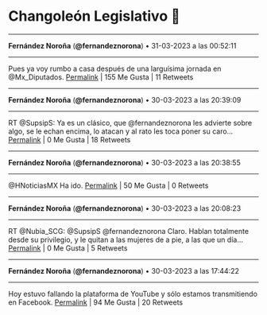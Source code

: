 # Changoleón Legislativo 🙈
*****
**Fernández Noroña** (**@fernandeznorona**) • 31-03-2023 a las 00:52:11
*****
Pues ya voy rumbo a casa después de una larguísima jornada en @Mx_Diputados.
[Permalink](https://twitter.com/fernandeznorona/status/1641725062876200961) | 155 Me Gusta | 11 Retweets
*****
**Fernández Noroña** (**@fernandeznorona**) • 30-03-2023 a las 20:39:09
*****
RT @SupsipS: Ya es un clásico, que @fernandeznorona les advierte sobre algo, se le echan encima, lo atacan y al rato les toca poner su caro…
[Permalink](https://twitter.com/fernandeznorona/status/1641661384373985283) | 0 Me Gusta | 18 Retweets
*****
**Fernández Noroña** (**@fernandeznorona**) • 30-03-2023 a las 20:38:55
*****
@HNoticiasMX Ha ido.
[Permalink](https://twitter.com/fernandeznorona/status/1641661326043885571) | 50 Me Gusta | 0 Retweets
*****
**Fernández Noroña** (**@fernandeznorona**) • 30-03-2023 a las 20:08:23
*****
RT @Nubia_SCG: @SupsipS @fernandeznorona Claro. Hablan totalmente desde su privilegio, y le quitan a las mujeres de a pie, a las que un día…
[Permalink](https://twitter.com/fernandeznorona/status/1641653642817150976) | 0 Me Gusta | 5 Retweets
*****
**Fernández Noroña** (**@fernandeznorona**) • 30-03-2023 a las 17:44:22
*****
Hoy estuvo fallando la plataforma de YouTube y sólo estamos transmitiendo en Facebook.
[Permalink](https://twitter.com/fernandeznorona/status/1641617397516738563) | 94 Me Gusta | 20 Retweets
